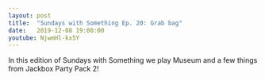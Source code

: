 ```yaml
---
layout: post
title:  "Sundays with Something Ep. 20: Grab bag"
date:   2019-12-08 19:00:00
youtube: NjwmHl-kx5Y
---
```


In this edition of Sundays with Something we play Museum and a few things from Jackbox Party Pack 2!